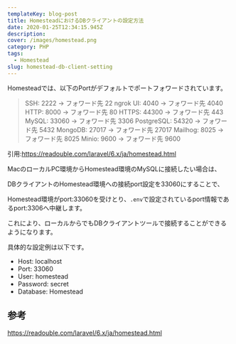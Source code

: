 ```yaml
---
templateKey: blog-post
title: HomesteadにおけるDBクライアントの設定方法
date: 2020-01-25T12:34:15.945Z
description: 
cover: /images/homestead.png
category: PHP
tags:
  - Homestead
slug: homestead-db-client-setting
---
```


Homesteadでは、以下のPortがデフォルトでポートフォワードされています。

> SSH: 2222 → フォワード先 22
> ngrok UI: 4040 → フォワード先 4040
> HTTP: 8000 → フォワード先 80
> HTTPS: 44300 → フォワード先 443
> MySQL: 33060 → フォワード先 3306
> PostgreSQL: 54320 → フォワード先 5432
> MongoDB: 27017 → フォワード先 27017
> Mailhog: 8025 → フォワード先 8025
> Minio: 9600 → フォワード先 9600

引用:<https://readouble.com/laravel/6.x/ja/homestead.html>

MacのローカルPC環境からHomestead環境のMySQLに接続したい場合は、

DBクライアントのHomestead環境への接続port設定を33060にすることで、

Homestead環境がport:33060を受けとり、`.env`で設定されているport情報であるport:3306へ中継します。

これにより、ローカルからでもDBクライアントツールで接続することができるようになります。

具体的な設定例は以下です。

- Host: localhost
- Port: 33060
- User: homestead
- Password: secret
- Database: Homestead

## 参考

<https://readouble.com/laravel/6.x/ja/homestead.html>
